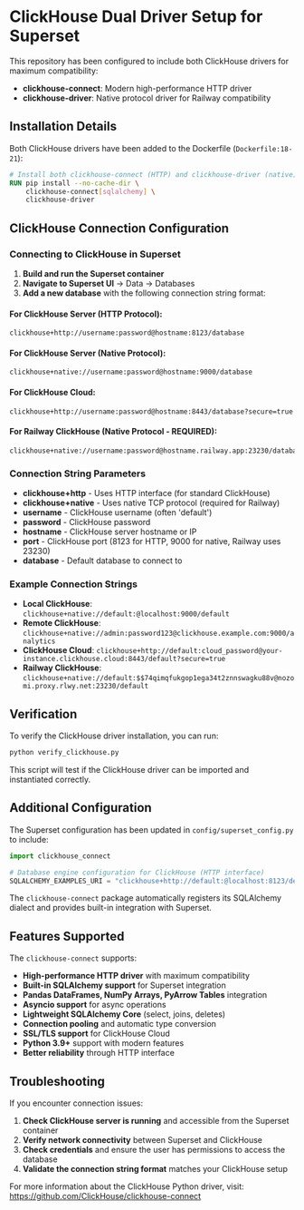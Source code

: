 # ClickHouse Dual Driver Setup for Superset

This repository has been configured to include both ClickHouse drivers for maximum compatibility:

- **clickhouse-connect**: Modern high-performance HTTP driver
- **clickhouse-driver**: Native protocol driver for Railway compatibility

## Installation Details

Both ClickHouse drivers have been added to the Dockerfile (`Dockerfile:18-21`):

```dockerfile
# Install both clickhouse-connect (HTTP) and clickhouse-driver (native) for compatibility
RUN pip install --no-cache-dir \
    clickhouse-connect[sqlalchemy] \
    clickhouse-driver
```

## ClickHouse Connection Configuration

### Connecting to ClickHouse in Superset

1. **Build and run the Superset container**
2. **Navigate to Superset UI** → Data → Databases
3. **Add a new database** with the following connection string format:

#### For ClickHouse Server (HTTP Protocol):
```
clickhouse+http://username:password@hostname:8123/database
```

#### For ClickHouse Server (Native Protocol):
```
clickhouse+native://username:password@hostname:9000/database
```

#### For ClickHouse Cloud:
```
clickhouse+http://username:password@hostname:8443/database?secure=true
```

#### For Railway ClickHouse (Native Protocol - REQUIRED):
```
clickhouse+native://username:password@hostname.railway.app:23230/database
```

### Connection String Parameters

- **clickhouse+http** - Uses HTTP interface (for standard ClickHouse)
- **clickhouse+native** - Uses native TCP protocol (required for Railway)
- **username** - ClickHouse username (often 'default')
- **password** - ClickHouse password
- **hostname** - ClickHouse server hostname or IP
- **port** - ClickHouse port (8123 for HTTP, 9000 for native, Railway uses 23230)
- **database** - Default database to connect to

### Example Connection Strings

- **Local ClickHouse**: `clickhouse+native://default:@localhost:9000/default`
- **Remote ClickHouse**: `clickhouse+native://admin:password123@clickhouse.example.com:9000/analytics`
- **ClickHouse Cloud**: `clickhouse+http://default:cloud_password@your-instance.clickhouse.cloud:8443/default?secure=true`
- **Railway ClickHouse**: `clickhouse+native://default:$$74qimqfukgop1ega34t2znnswagku88v@nozomi.proxy.rlwy.net:23230/default`

## Verification

To verify the ClickHouse driver installation, you can run:

```bash
python verify_clickhouse.py
```

This script will test if the ClickHouse driver can be imported and instantiated correctly.

## Additional Configuration

The Superset configuration has been updated in `config/superset_config.py` to include:

```python
import clickhouse_connect

# Database engine configuration for ClickHouse (HTTP interface)
SQLALCHEMY_EXAMPLES_URI = "clickhouse+http://default:@localhost:8123/default"
```

The `clickhouse-connect` package automatically registers its SQLAlchemy dialect and provides built-in integration with Superset.

## Features Supported

The `clickhouse-connect` supports:

- **High-performance HTTP driver** with maximum compatibility
- **Built-in SQLAlchemy support** for Superset integration
- **Pandas DataFrames, NumPy Arrays, PyArrow Tables** integration
- **Asyncio support** for async operations
- **Lightweight SQLAlchemy Core** (select, joins, deletes)
- **Connection pooling** and automatic type conversion
- **SSL/TLS support** for ClickHouse Cloud
- **Python 3.9+** support with modern features
- **Better reliability** through HTTP interface

## Troubleshooting

If you encounter connection issues:

1. **Check ClickHouse server is running** and accessible from the Superset container
2. **Verify network connectivity** between Superset and ClickHouse
3. **Check credentials** and ensure the user has permissions to access the database
4. **Validate the connection string format** matches your ClickHouse setup

For more information about the ClickHouse Python driver, visit:
https://github.com/ClickHouse/clickhouse-connect